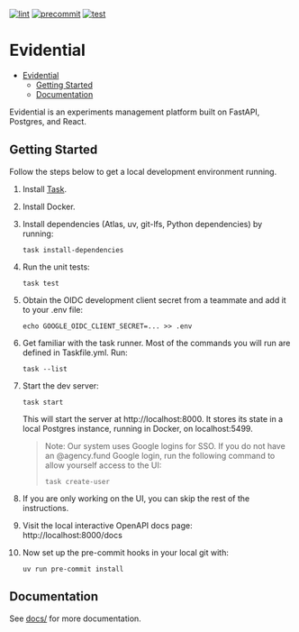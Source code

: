 [![lint](https://github.com/agency-fund/evidential-be/actions/workflows/lint.yaml/badge.svg?branch=main)](https://github.com/agency-fund/evidential-be/actions/workflows/lint.yaml)
[![precommit](https://github.com/agency-fund/evidential-be/actions/workflows/precommit.yaml/badge.svg?branch=main)](https://github.com/agency-fund/evidential-be/actions/workflows/precommit.yaml)
[![test](https://github.com/agency-fund/evidential-be/actions/workflows/test.yaml/badge.svg?branch=main)](https://github.com/agency-fund/evidential-be/actions/workflows/test.yaml)

# Evidential<a name="evidential"></a>

<!-- mdformat-toc start --slug=github --maxlevel=2 --minlevel=1 -->

- [Evidential](#evidential)
  - [Getting Started](#getting-started)
  - [Documentation](#documentation)

<!-- mdformat-toc end -->

Evidential is an experiments management platform built on FastAPI, Postgres, and React.

## Getting Started<a name="getting-started"></a>

Follow the steps below to get a local development environment running.

1. Install [Task](https://taskfile.dev/).

1. Install Docker.

1. Install dependencies (Atlas, uv, git-lfs, Python dependencies) by running:

   ```shell
   task install-dependencies
   ```

1. Run the unit tests:

   ```shell
   task test
   ```

1. Obtain the OIDC development client secret from a teammate and add it to your .env file:

   ```shell
   echo GOOGLE_OIDC_CLIENT_SECRET=... >> .env
   ```

1. Get familiar with the task runner. Most of the commands you will run are defined in Taskfile.yml. Run:

   ```shell
   task --list
   ```

1. Start the dev server:

   ```shell
   task start
   ```

   This will start the server at http://localhost:8000. It stores its state in a local Postgres instance, running in
   Docker, on localhost:5499.

   > Note: Our system uses Google logins for SSO. If you do not have an @agency.fund Google login, run the following
   > command to allow yourself access to the UI:
   >
   > ```shell
   > task create-user
   > ```

1. If you are only working on the UI, you can skip the rest of the instructions.

1. Visit the local interactive OpenAPI docs page: http://localhost:8000/docs

1. Now set up the pre-commit hooks in your local git with:

   ```shell
   uv run pre-commit install
   ```

## Documentation<a name="documentation"></a>

See [docs/](docs/) for more documentation.

